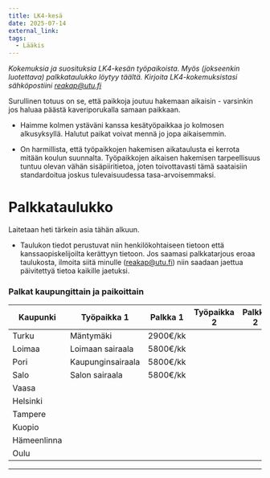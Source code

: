 ```yaml
---
title: LK4-kesä
date: 2025-07-14
external_link: 
tags:
  - Lääkis
---
```


*Kokemuksia ja suosituksia LK4-kesän työpaikoista. Myös (jokseenkin luotettava) palkkataulukko löytyy täältä. Kirjoita LK4-kokemuksistasi sähköpostiini reakap@utu.fi*

<!--more-->

Surullinen totuus on se, että paikkoja joutuu hakemaan aikaisin - varsinkin jos haluaa päästä kaveriporukalla samaan paikkaan. 

- Haimme kolmen ystäväni kanssa kesätyöpaikkaa jo kolmosen alkusyksyllä. Halutut paikat voivat mennä jo jopa aikaisemmin.

- On harmillista, että työpaikkojen hakemisen aikataulusta ei kerrota mitään koulun suunnalta. Työpaikkojen aikaisen hakemisen tarpeellisuus tuntuu olevan vähän sisäpiiritietoa, joten toivottavasti tämä saataisiin standardoitua joskus tulevaisuudessa tasa-arvoisemmaksi. 

# Palkkataulukko

Laitetaan heti tärkein asia tähän alkuun. 

- Taulukon tiedot perustuvat niin henkilökohtaiseen tietoon että kanssaopiskelijoilta kerättyyn tietoon. Jos saamasi palkkatarjous eroaa taulukosta, ilmoita siitä minulle (reakap@utu.fi) niin saadaan jaettua päivitettyä tietoa kaikille jaetuksi.


### Palkat kaupungittain ja paikoittain

| Kaupunki   | Työpaikka 1       | Palkka 1 | Työpaikka 2          | Palkka 2 | Työpaikka 3   | Palkka 3 |
|------------|-------------------|----------|----------------------|----------|---------------|----------|
| Turku      | Mäntymäki         | 2900€/kk |                      |          |               |          |
| Loimaa     | Loimaan sairaala  | 5800€/kk |                      |          |               |          |
| Pori       | Kaupunginsairaala | 5800€/kk |                      |          |               |          |
| Salo       | Salon sairaala    | 5800€/kk |                      |          |               |          |
| Vaasa      |                   |          |                      |          |               |          |
| Helsinki   |                   |          |                      |          |               |          |
| Tampere    |                   |          |                      |          |               |          |
| Kuopio     |                   |          |                      |          |               |          |
| Hämeenlinna|                   |          |                      |          |               |          | 
| Oulu       |                   |          |                      |          |               |          | 

---



